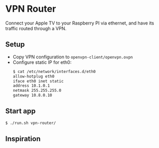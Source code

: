 # VPN Router

Connect your Apple TV to your Raspberry PI via ethernet, and have its traffic routed through a VPN.


## Setup

- Copy VPN configuration to `openvpn-client/openvpn.ovpn`
- Configure static IP for eth0:
  ```bash
  $ cat /etc/network/interfaces.d/eth0
  allow-hotplug eth0
  iface eth0 inet static
  address 10.1.0.1
  netmask 255.255.255.0
  gateway 10.8.0.10
  ```


## Start app

```bash
$ ./run.sh vpn-router/
```


## Inspiration

